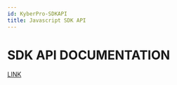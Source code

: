 ```yaml
---
id: KyberPro-SDKAPI
title: Javascript SDK API
---
```

[//]: # (tagline)

# SDK API DOCUMENTATION 

[LINK](https://fpr-sdk-js.knreserve.com/)